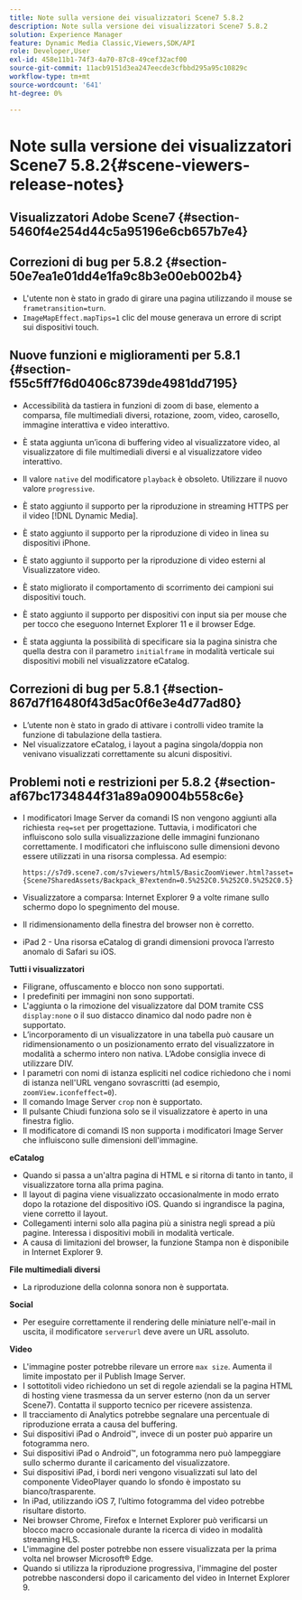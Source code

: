 ```yaml
---
title: Note sulla versione dei visualizzatori Scene7 5.8.2
description: Note sulla versione dei visualizzatori Scene7 5.8.2
solution: Experience Manager
feature: Dynamic Media Classic,Viewers,SDK/API
role: Developer,User
exl-id: 458e11b1-74f3-4a70-87c8-49cef32acf00
source-git-commit: 11acb9151d3ea247eecde3cfbbd295a95c10829c
workflow-type: tm+mt
source-wordcount: '641'
ht-degree: 0%

---
```


# Note sulla versione dei visualizzatori Scene7 5.8.2{#scene-viewers-release-notes}

## Visualizzatori Adobe Scene7 {#section-5460f4e254d44c5a95196e6cb657b7e4}

## Correzioni di bug per 5.8.2 {#section-50e7ea1e01dd4e1fa9c8b3e00eb002b4}

* L&#39;utente non è stato in grado di girare una pagina utilizzando il mouse se `frametransition=turn`.
* `ImageMapEffect.mapTips=1` clic del mouse generava un errore di script sui dispositivi touch.

## Nuove funzioni e miglioramenti per 5.8.1 {#section-f55c5ff7f6d0406c8739de4981dd7195}

* Accessibilità da tastiera in funzioni di zoom di base, elemento a comparsa, file multimediali diversi, rotazione, zoom, video, carosello, immagine interattiva e video interattivo.
* È stata aggiunta un’icona di buffering video al visualizzatore video, al visualizzatore di file multimediali diversi e al visualizzatore video interattivo.
* Il valore `native` del modificatore `playback` è obsoleto. Utilizzare il nuovo valore `progressive`.

* È stato aggiunto il supporto per la riproduzione in streaming HTTPS per il video [!DNL Dynamic Media].
* È stato aggiunto il supporto per la riproduzione di video in linea su dispositivi iPhone.
* È stato aggiunto il supporto per la riproduzione di video esterni al Visualizzatore video.
* È stato migliorato il comportamento di scorrimento dei campioni sui dispositivi touch.
* È stato aggiunto il supporto per dispositivi con input sia per mouse che per tocco che eseguono Internet Explorer 11 e il browser Edge.
* È stata aggiunta la possibilità di specificare sia la pagina sinistra che quella destra con il parametro `initialframe` in modalità verticale sui dispositivi mobili nel visualizzatore eCatalog.

## Correzioni di bug per 5.8.1 {#section-867d7f16480f43d5ac0f6e3e4d77ad80}

* L’utente non è stato in grado di attivare i controlli video tramite la funzione di tabulazione della tastiera.
* Nel visualizzatore eCatalog, i layout a pagina singola/doppia non venivano visualizzati correttamente su alcuni dispositivi.

## Problemi noti e restrizioni per 5.8.2 {#section-af67bc1734844f31a89a09004b558c6e}

* I modificatori Image Server da comandi IS non vengono aggiunti alla richiesta `req=set` per progettazione. Tuttavia, i modificatori che influiscono solo sulla visualizzazione delle immagini funzionano correttamente. I modificatori che influiscono sulle dimensioni devono essere utilizzati in una risorsa complessa. Ad esempio:

  `https://s7d9.scene7.com/s7viewers/html5/BasicZoomViewer.html?asset= {Scene7SharedAssets/Backpack_B?extendn=0.5%252C0.5%252C0.5%252C0.5}`

* Visualizzatore a comparsa: Internet Explorer 9 a volte rimane sullo schermo dopo lo spegnimento del mouse.
* Il ridimensionamento della finestra del browser non è corretto.
* iPad 2 - Una risorsa eCatalog di grandi dimensioni provoca l’arresto anomalo di Safari su iOS.

**Tutti i visualizzatori**

* Filigrane, offuscamento e blocco non sono supportati.
* I predefiniti per immagini non sono supportati.
* L&#39;aggiunta o la rimozione del visualizzatore dal DOM tramite CSS `display:none` o il suo distacco dinamico dal nodo padre non è supportato.
* L’incorporamento di un visualizzatore in una tabella può causare un ridimensionamento o un posizionamento errato del visualizzatore in modalità a schermo intero non nativa. L’Adobe consiglia invece di utilizzare DIV.
* I parametri con nomi di istanza espliciti nel codice richiedono che i nomi di istanza nell&#39;URL vengano sovrascritti (ad esempio, `zoomView.iconfeffect=0`).
* Il comando Image Server `crop` non è supportato.
* Il pulsante Chiudi funziona solo se il visualizzatore è aperto in una finestra figlio.
* Il modificatore di comandi IS non supporta i modificatori Image Server che influiscono sulle dimensioni dell&#39;immagine.

**eCatalog**

* Quando si passa a un&#39;altra pagina di HTML e si ritorna di tanto in tanto, il visualizzatore torna alla prima pagina.
* Il layout di pagina viene visualizzato occasionalmente in modo errato dopo la rotazione del dispositivo iOS. Quando si ingrandisce la pagina, viene corretto il layout.
* Collegamenti interni solo alla pagina più a sinistra negli spread a più pagine. Interessa i dispositivi mobili in modalità verticale.
* A causa di limitazioni del browser, la funzione Stampa non è disponibile in Internet Explorer 9.

**File multimediali diversi**

* La riproduzione della colonna sonora non è supportata.

**Social**

* Per eseguire correttamente il rendering delle miniature nell&#39;e-mail in uscita, il modificatore `serverurl` deve avere un URL assoluto.

**Video**

* L&#39;immagine poster potrebbe rilevare un errore `max size`. Aumenta il limite impostato per il Publish Image Server.
* I sottotitoli video richiedono un set di regole aziendali se la pagina HTML di hosting viene trasmessa da un server esterno (non da un server Scene7). Contatta il supporto tecnico per ricevere assistenza.
* Il tracciamento di Analytics potrebbe segnalare una percentuale di riproduzione errata a causa del buffering.
* Sui dispositivi iPad o Android™, invece di un poster può apparire un fotogramma nero.
* Sui dispositivi iPad o Android™, un fotogramma nero può lampeggiare sullo schermo durante il caricamento del visualizzatore.
* Sui dispositivi iPad, i bordi neri vengono visualizzati sul lato del componente VideoPlayer quando lo sfondo è impostato su bianco/trasparente.
* In iPad, utilizzando iOS 7, l’ultimo fotogramma del video potrebbe risultare distorto.
* Nei browser Chrome, Firefox e Internet Explorer può verificarsi un blocco macro occasionale durante la ricerca di video in modalità streaming HLS.
* L&#39;immagine del poster potrebbe non essere visualizzata per la prima volta nel browser Microsoft® Edge.
* Quando si utilizza la riproduzione progressiva, l&#39;immagine del poster potrebbe nascondersi dopo il caricamento del video in Internet Explorer 9.
